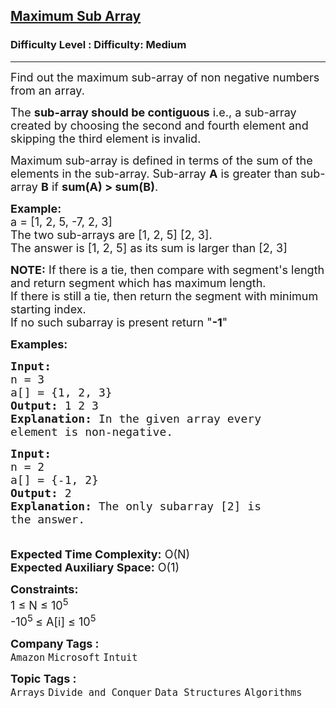 <h2><a href="https://www.geeksforgeeks.org/problems/maximum-sub-array5443/1?itm_source=geeksforgeeks&itm_medium=article&itm_campaign=bottom_sticky_on_article">Maximum Sub Array</a></h2><h3>Difficulty Level : Difficulty: Medium</h3><hr><div class="problems_problem_content__Xm_eO"><p><span style="font-size: 18px;">Find out the maximum sub-array of non negative numbers from an array.</span></p>
<p><span style="font-size: 18px;">The <strong>sub-array should be contiguous</strong> i.e., a sub-array created by choosing the second and fourth element and skipping the third element is invalid.</span></p>
<p><span style="font-size: 18px;">Maximum sub-array is defined in terms of the sum of the elements in the sub-array. Sub-array <strong>A</strong> is greater than sub-array <strong>B</strong> if <strong>sum(A) &gt; sum(B)</strong>.</span></p>
<p><span style="font-size: 18px;"><strong>Example:</strong><br>a = [1, 2, 5, -7, 2, 3]<br>The two sub-arrays are [1, 2, 5] [2, 3].<br>The answer is [1, 2, 5] as its sum is larger than [2, 3]</span></p>
<p><span style="font-size: 18px;"><strong>NOTE:</strong> If there is a tie, then compare with segment's length and return segment which has maximum length.<br>If there is still a tie, then return the segment with minimum starting index.<br>If no such subarray is present return "<strong>-1</strong>"</span></p>
<p><span style="font-size: 18px;"><strong>Examples:</strong></span></p>
<pre><span style="font-size: 18px;"><strong>Input:
</strong>n = 3
a[] = {1, 2, 3}
<strong>Output:</strong> 1 2 3
<strong>Explanation:</strong> In the given array every
element is non-negative.
</span></pre>
<pre><span style="font-size: 18px;"><strong>Input:
</strong>n = 2
a[] = {-1, 2}
<strong>Output:</strong> 2
<strong>Explanation:</strong>&nbsp;The only subarray [2] is
the answer.<br><br></span></pre>
<p><span style="font-size: 18px;"><strong>Expected Time Complexity:</strong>&nbsp;O(N)<br><strong>Expected Auxiliary Space:</strong>&nbsp;O(1)</span></p>
<p><span style="font-size: 18px;"><strong>Constraints:</strong><br>1 ≤ N ≤ 10<sup>5</sup><br>-10<sup>5&nbsp;</sup>≤ A[i] ≤ 10<sup>5</sup></span></p></div><p><span style=font-size:18px><strong>Company Tags : </strong><br><code>Amazon</code>&nbsp;<code>Microsoft</code>&nbsp;<code>Intuit</code>&nbsp;<br><p><span style=font-size:18px><strong>Topic Tags : </strong><br><code>Arrays</code>&nbsp;<code>Divide and Conquer</code>&nbsp;<code>Data Structures</code>&nbsp;<code>Algorithms</code>&nbsp;